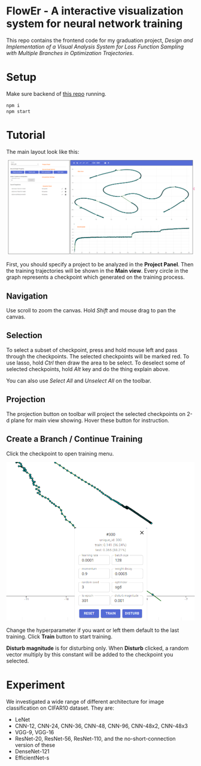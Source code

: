 # FlowEr - A interactive visualization system for neural network training

This repo contains the frontend code for my graduation project, *Design and Implementation of a Visual Analysis System for Loss Function Sampling with Multiple Branches in Optimization Trajectories*.

# Setup

Make sure backend of [this repo](https://github.com/voidf/loss-landscape) running.

```
npm i
npm start
```

# Tutorial

The main layout look like this:

![](img/layout.png)

First, you should specify a project to be analyzed in the **Project Panel**. 
Then the training trajectories will be shown in the **Main view**.
Every circle in the graph represents a checkpoint which generated on the training process.

## Navigation

Use scroll to zoom the canvas. Hold *Shift* and mouse drag to pan the canvas.

## Selection

To select a subset of checkpoint, press and hold mouse left and pass through the checkpoints.
The selected checkpoints will be marked red.
To use lasso, hold *Ctrl* then draw the area to be select.
To deselect some of selected checkpoints, hold *Alt* key and do the thing explain above.

You can also use *Select All* and *Unselect All* on the toolbar.

## Projection

The projection button on toolbar will project the selected checkpoints on 2-d plane for main view showing.
Hover these button for instruction.

## Create a Branch / Continue Training

Click the checkpoint to open training menu.

![](img/menu.png)

Change the hyperparameter if you want or left them default to the last training. 
Click **Train** button to start training.

**Disturb magnitude** is for disturbing only. 
When **Disturb** clicked, a random vector multiply by this constant will be added to the checkpoint you selected.

# Experiment

We investigated a wide range of different architecture for image classification on CIFAR10 dataset. They are:
- LeNet
- CNN-12, CNN-24, CNN-36, CNN-48, CNN-96, CNN-48x2, CNN-48x3
- VGG-9, VGG-16
- ResNet-20, ResNet-56, ResNet-110, and the no-short-connection version of these
- DenseNet-121
- EfficientNet-s

